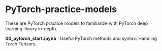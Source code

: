 # PyTorch-practice-models
These are PyTorch practice models to familiarize with PyTorch deep learning library in-depth.

**00_pytorch_start.ipynb** : Useful PyTorch methods and syntax. Handling Torch Tensors.
